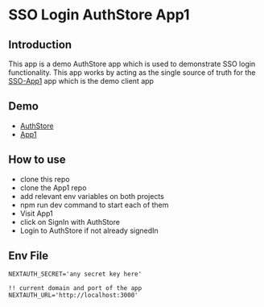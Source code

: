 # SSO Login AuthStore App1

## Introduction

This app is a demo AuthStore app which is used to demonstrate SSO login functionality. This app works by acting as the single source of truth for the [SSO-App1](https://github.com/minhalalikhan/SSO-app1) app which is the demo client app

## Demo
- [AuthStore]()
- [App1]()


## How to use

- clone this repo
- clone the App1 repo
-  add relevant env variables on both projects
-   npm run dev command to start each of them
-   Visit App1
-   click on SignIn with AuthStore
-   Login to AuthStore if not already signedIn

## Env File

```
NEXTAUTH_SECRET='any secret key here'

!! current domain and port of the app
NEXTAUTH_URL='http://localhost:3000'

```

